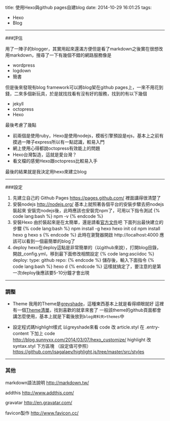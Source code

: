 title: 使用Hexo與github pages自建blog
date: 2014-10-29 16:01:25
tags:
- Hexo
- Blog
---

###評估

用了一陣子的blogger，其實用起來還滿方便但是看了markdown之後實在很想改用markdown，搜尋了一下有幾個不錯的網路服務像是
- wordpress 
- logdown
- 簡書

但是後來發現有blog framework可以將blog架在github pages上，一來不用花到錢，二來多個新玩具，於是就找找看有沒有好的服務，找到的有以下幾個
- jekyll
- octopress
- Hexo

最後考慮了幾點
- 前兩個是使用ruby，Hexo是使用nodejs，模板引擎預設是ejs，基本上之前有摸過一陣子express所以有一點認識，較易入門
- 網上使用心得都說octopress有效能上的問題
- Hexo台灣製造，這就是愛台灣？
- 看文檔的感覺Hexo跟octopress比較易入手

最後的結果就是我決定用hexo來建立blog

---
###設定

1. 先建立自己的 Github Pages 
https://pages.github.com/ 裡面講得很清楚了
2. 安裝nodejs
http://nodejs.org/ 基本上就照著各個平台的安裝步驟去把nodejs裝起來
安裝完nodejs後，此時應該也安裝完npm了，可用以下指令測試
{% code lang:bash %}
npm -v
{% endcode %}
3. 安裝Hexo
由於裝起來是在太簡單，還是請看[官方文件](http://hexo.io/docs/index.html)吧
下面列出最快建立的步驟
{% code lang:bash %}
npm install -g hexo
hexo init <folder>
cd <folder>
npm install
hexo g
hexo s
{% endcode %}
此時在瀏覽器開啟 http://localhost:4000 應該可以看到一個最簡單的blog了
4. deploy
hexo在deploy這點是非常簡單的（以github來說），打開blog目錄，開啟_config.yml，移到最下面修改相關設定
{% code lang:asciidoc %}
deploy:
	type: github
	repo: <repository url>
{% endcode %}
儲存後，輸入下面指令
{% code lang:bash %}
hexo d
{% endcode %}
這樣就搞定了，要注意的是第一次deploy後應該要5-10分鐘才會出現

---
### 調整

- Theme
我用的Theme是[greyshade](https://github.com/Nuk9/hexo-theme-greyshade)，這種東西基本上就是看得順眼就好
這裡有一個[Theme清單](https://github.com/hexojs/hexo/wiki/Themes)，找到喜歡的就拿來套了
一般該theme的github頁面都會講怎麼使用，基本上就是下載後放到``blog資料夾>themes``中

- 設定程式碼highlight樣式
以greyshade來看
code 改 article.styl  在 .entry-content 下加上 code
http://blog.sunnyxx.com/2014/03/07/hexo_customize/
highlight 改 syntax.styl 下方區塊 （設定值可參照）
https://github.com/isagalaev/highlight.js/tree/master/src/styles

---
### 其他

markdown語法說明
http://markdown.tw/

addthis
http://www.addthis.com/

gravatar
http://en.gravatar.com/

favicon製作
http://www.favicon.cc/



